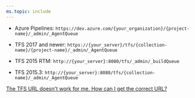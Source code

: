 ```yaml
---
ms.topic: include
---
```


* Azure Pipelines: `https://dev.azure.com/{your_organization}/{project-name}/_admin/_AgentQueue`

* TFS 2017 and newer: `https://{your_server}/tfs/{collection-name}/{project-name}/_admin/_AgentQueue`

* TFS 2015 RTM: `http://{your_server}:8080/tfs/_admin/_buildQueue`

* TFS 2015.3: `http://{your_server}:8080/tfs/{collection-name}/_admin/_AgentQueue`

[The TFS URL doesn't work for me. How can I get the correct URL?](/azure/devops/server/admin/websitesettings)
